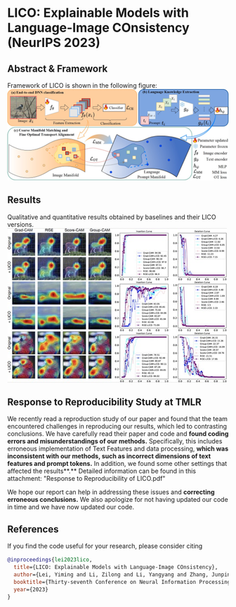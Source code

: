 # LICO: Explainable Models with Language-Image COnsistency (NeurIPS 2023)

## Abstract & Framework
Framework of LICO is shown in the following figure:
![schematic](figures/framework.jpg)

## Results
Qualitative and quantitative results obtained by baselines and their LICO versions.
![schematic](figures/cams_and_curves.jpg)

## Response to Reproducibility Study at TMLR
We recently read a reproduction study of our paper and found that the team encountered challenges in reproducing our results, which led to contrasting conclusions. We have carefully read their paper and code and **found coding errors and misunderstandings of our methods.** Specifically, this includes erroneous implementation of Text Features and data processing, **which was inconsistent with our methods, such as incorrect dimensions of text features and prompt tokens.** In addition, we found some other settings that affected the results**.** Detailed information can be found in this attachment: "Response to Reproducibility of LICO.pdf"

We hope our report can help in addressing these issues and **correcting erroneous conclusions.** We also apologize for not having updated our code in time and we have now updated our code.

## References

If you find the code useful for your research, please consider citing
```bib
@inproceedings{lei2023lico,
  title={LICO: Explainable Models with Language-Image COnsistency},
  author={Lei, Yiming and Li, Zilong and Li, Yangyang and Zhang, Junping and Shan, Hongming},
  booktitle={Thirty-seventh Conference on Neural Information Processing Systems},
  year={2023}
}
```



